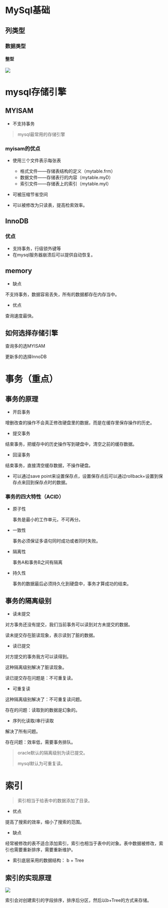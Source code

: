 # MySql基础

## 列类型

### 数据类型

#### 整型

![](https://cdn.jsdelivr.net/gh/weidadeyongshi2/th_blogs@main/image/1621935809945-1621935809916.png)



# mysql存储引擎

## MYISAM

- 不支持事务

> mysql最常用的存储引擎

### myisam的优点

- 使用三个文件表示每张表
  - 格式文件——存储表结构的定义（mytable.frm）
  - 数据文件——存储表行的内容（mytable.myD）
  - 索引文件——存储表上的索引（mytable.myI）

- 可被压缩节省空间
- 可以被修改为只读表，提高检索效率。



## InnoDB

### 优点

- 支持事务，行级锁外键等
- 在mysql服务器崩溃后可以提供自动恢复。



## memory

- 缺点

不支持事务，数据容易丢失，所有的数据都存在内存当中。

- 优点

查询速度最快。



## 如何选择存储引擎

查询多的选MYISAM

更新多的选择InnoDB



# 事务（重点）

## 事务的原理

- 开启事务

增删改查的操作不会真正修改硬盘里的数据，而是在缓存里保存操作的历史。

- 提交事务

结束事务，把缓存中的历史操作写到硬盘中，清空之前的缓存数据。

- 回滚事务

结束事务，直接清空缓存数据，不操作硬盘。



- 可以通过save point来设置保存点，设置保存点后可以通过rollback+设置到保存点来回到保存点时的数据。

### 事务的四大特性（ACID）

- 原子性

  事务是最小的工作单元，不可再分。

- 一致性

  事务必须保证多语句同时成功或者同时失败。

- 隔离性

  事务A和事务B之间有隔离

- 持久性

  事务的数据最后必须持久化到硬盘中，事务才算成功的结束。





## 事务的隔离级别

 

- 读未提交

对方事务还没有提交，我们当前事务可以读到对方未提交的数据。

读未提交存在脏读现象，表示读到了脏的数据。

- 读已提交

对方提交的事务我方可以读得到。

这种隔离级别解决了脏读现象。

读已提交存在问题是：不可重复读。

- 可重复读

这种隔离级别解决了：不可重复读问题。

存在的问题：读取到的数据是幻象的。

- 序列化读取/串行读取

解决了所有问题。

存在问题：效率低，需要事务排队。



> oracle默认的隔离级别为读已提交。
>
> mysql默认为可重复读。



# 索引

> 索引相当于给表中的数据添加了目录。

- 优点

提高了搜索的效率，缩小了搜索的范围。

- 缺点

经常被修改的表不适合添加索引，索引也相当于表中的对象。表中数据被修改，索引也需要重新排序，需要重新维护。

- 索引底层采用的数据结构： b + Tree

## 索引的实现原理

![](https://cdn.jsdelivr.net/gh/weidadeyongshi2/th_blogs@main/image/1624795579768-1624795579761.png)

索引会对创建索引的字段排序，排序后分区，然后以b+Tree的方式来存储。
